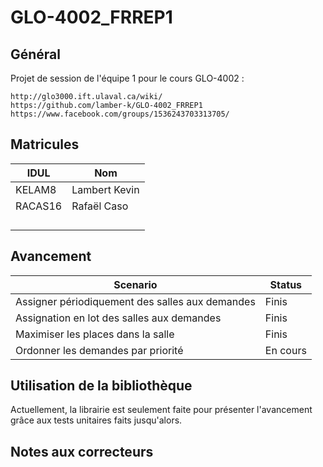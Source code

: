 # GLO-4002_FRREP1

## Général ##
Projet de session de l'équipe 1 pour le cours GLO-4002 :

    http://glo3000.ift.ulaval.ca/wiki/
    https://github.com/lamber-k/GLO-4002_FRREP1
	https://www.facebook.com/groups/1536243703313705/

## Matricules ##

IDUL            | Nom
--------------- | -------------
KELAM8          | Lambert Kevin
RACAS16         | Rafaël Caso
                |
                |
                |
                |

## Avancement ##

Scenario                                        | Status
----------------------------------------------- | -------------
Assigner périodiquement des salles aux demandes | Finis
Assignation en lot des salles aux demandes      | Finis
Maximiser les places dans la salle              | Finis
Ordonner les demandes par priorité              | En cours

## Utilisation de la bibliothèque ##

Actuellement, la librairie est seulement faite pour présenter l'avancement grâce aux tests
unitaires faits jusqu'alors.

## Notes aux correcteurs ##
